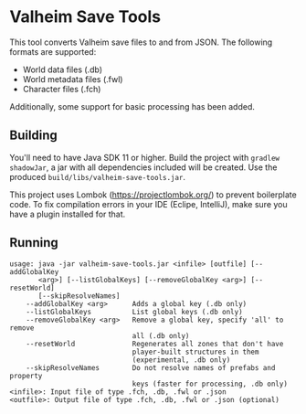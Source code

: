 # Valheim Save Tools

This tool converts Valheim save files to and from JSON. The following formats are supported:
* World data files (.db)
* World metadata files (.fwl)
* Character files (.fch)

Additionally, some support for basic processing has been added.

## Building

You'll need to have Java SDK 11 or higher. Build the project with `gradlew shadowJar`, 
a jar with all dependencies included will be created.
Use the produced `build/libs/valheim-save-tools.jar`.

This project uses Lombok (https://projectlombok.org/) to prevent boilerplate code. 
To fix compilation errors in your IDE (Eclipe, IntelliJ), make sure you have a plugin 
installed for that.

## Running

```
usage: java -jar valheim-save-tools.jar <infile> [outfile] [--addGlobalKey
       <arg>] [--listGlobalKeys] [--removeGlobalKey <arg>] [--resetWorld]
       [--skipResolveNames]
    --addGlobalKey <arg>      Adds a global key (.db only)
    --listGlobalKeys          List global keys (.db only)
    --removeGlobalKey <arg>   Remove a global key, specify 'all' to remove
                              all (.db only)
    --resetWorld              Regenerates all zones that don't have
                              player-built structures in them
                              (experimental, .db only)
    --skipResolveNames        Do not resolve names of prefabs and property
                              keys (faster for processing, .db only)
<infile>: Input file of type .fch, .db, .fwl or .json
<outfile>: Output file of type .fch, .db, .fwl or .json (optional)
```